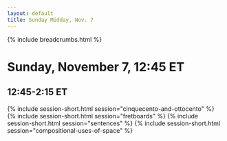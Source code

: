 ```yaml
---
layout: default
title: Sunday Midday, Nov. 7
---
```

{% include breadcrumbs.html %}

# Sunday, November 7, 12:45 ET

## 12:45-2:15 ET
{% include session-short.html session="cinquecento-and-ottocento" %}
{% include session-short.html session="fretboards" %}
{% include session-short.html session="sentences" %}
{% include session-short.html session="compositional-uses-of-space" %}

